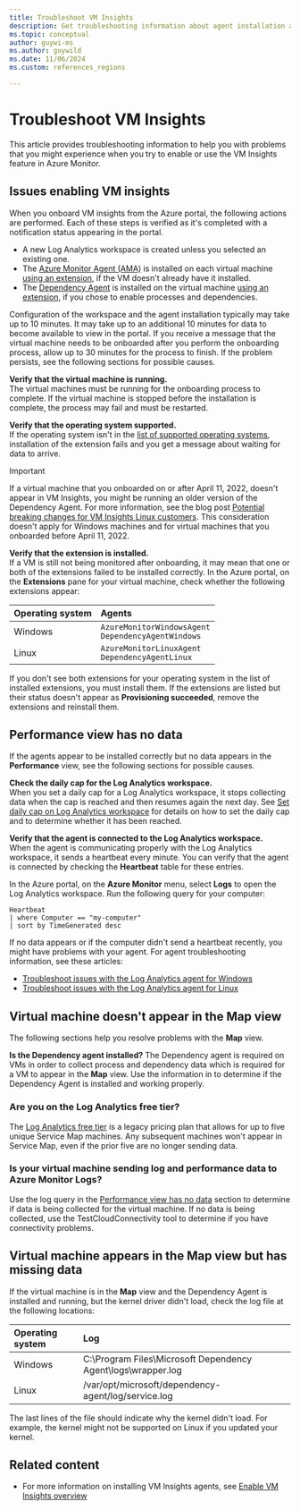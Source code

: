 ```yaml
---
title: Troubleshoot VM Insights
description: Get troubleshooting information about agent installation and the use of the VM Insights feature in Azure Monitor.
ms.topic: conceptual
author: guywi-ms
ms.author: guywild
ms.date: 11/06/2024
ms.custom: references_regions

---
```


# Troubleshoot VM Insights

This article provides troubleshooting information to help you with problems that you might experience when you try to enable or use the VM Insights feature in Azure Monitor.

## Issues enabling VM insights

When you onboard VM insights from the Azure portal, the following actions are performed. Each of these steps is verified as it's completed with a notification status appearing in the portal.

* A new Log Analytics workspace is created unless you selected an existing one.
* The [Azure Monitor Agent (AMA)](../agents/azure-monitor-agent-overview.md) is installed on each virtual machine [using an extension](../agents/azure-monitor-agent-manage.md#install-the-agent-extension), if the VM doesn't already have it installed.
* The [Dependency Agent](./vminsights-dependency-agent.md) is installed on the virtual machine [using an extension](/azure/virtual-machines/extensions/agent-dependency-windows), if you chose to enable processes and dependencies.

Configuration of the workspace and the agent installation typically may take up to 10 minutes. It may take up to an additional 10 minutes for data to become available to view in the portal. If you receive a message that the virtual machine needs to be onboarded after you perform the onboarding process, allow up to 30 minutes for the process to finish. If the problem persists, see the following sections for possible causes.

**Verify that the virtual machine is running.**<br>
The virtual machines must be running for the onboarding process to complete. If the virtual machine is stopped before the installation is complete, the process may fail and must be restarted.

**Verify that the operating system supported.**<br>
If the operating system isn't in the [list of supported operating systems](vminsights-enable-overview.md#supported-operating-systems), installation of the extension fails and you get a message about waiting for data to arrive.

> [!IMPORTANT]
> If a virtual machine that you onboarded on or after April 11, 2022, doesn't appear in VM Insights, you might be running an older version of the Dependency Agent. For more information, see the blog post [Potential breaking changes for VM Insights Linux customers](https://techcommunity.microsoft.com/t5/azure-monitor-status/potential-breaking-changes-for-vm-insights-linux-customers/ba-p/3271989). This consideration doesn't apply for Windows machines and for virtual machines that you onboarded before April 11, 2022.

**Verify that the extension is installed.**<br>
If a VM is still not being monitored after onboarding, it may mean that one or both of the extensions failed to be installed correctly. In the Azure portal, on the **Extensions** pane for your virtual machine, check whether the following extensions appear:

| Operating system | Agents |
|:---|:---|
| Windows | `AzureMonitorWindowsAgent`<br>`DependencyAgentWindows` |
| Linux | `AzureMonitorLinuxAgent`<br>`DependencyAgentLinux` |

If you don't see both extensions for your operating system in the list of installed extensions, you must install them. If the extensions are listed but their status doesn't appear as **Provisioning succeeded**, remove the extensions and reinstall them.

## Performance view has no data

If the agents appear to be installed correctly but no data appears in the **Performance** view, see the following sections for possible causes.

**Check the daily cap for the Log Analytics workspace.**<br>
When you set a daily cap for a Log Analytics workspace, it stops collecting data when the cap is reached and then resumes again the next day. See [Set daily cap on Log Analytics workspace](../logs/daily-cap.md) for details on how to set the daily cap and to determine whether it has been reached.

**Verify that the agent is connected to the Log Analytics workspace.**<br>
When the agent is communicating properly with the Log Analytics workspace, it sends a heartbeat every minute. You can verify that the agent is connected by checking the **Heartbeat** table for these entries.

In the Azure portal, on the **Azure Monitor** menu, select **Logs** to open the Log Analytics workspace. Run the following query for your computer:

```kusto
Heartbeat
| where Computer == "my-computer"
| sort by TimeGenerated desc 
```

If no data appears or if the computer didn't send a heartbeat recently, you might have problems with your agent. For agent troubleshooting information, see these articles:

* [Troubleshoot issues with the Log Analytics agent for Windows](../agents/agent-windows-troubleshoot.md)
* [Troubleshoot issues with the Log Analytics agent for Linux](../agents/agent-linux-troubleshoot.md)

## Virtual machine doesn't appear in the Map view

The following sections help you resolve problems with the **Map** view.

**Is the Dependency agent installed?**
The Dependency agent is required on VMs in order to collect process and dependency data which is required for a VM to appear in the **Map** view. Use the information in [](#) to determine if the Dependency Agent is installed and working properly.


### Are you on the Log Analytics free tier?

The [Log Analytics free tier](https://azure.microsoft.com/pricing/details/monitor/) is a legacy pricing plan that allows for up to five unique Service Map machines. Any subsequent machines won't appear in Service Map, even if the prior five are no longer sending data.

### Is your virtual machine sending log and performance data to Azure Monitor Logs?

Use the log query in the [Performance view has no data](#performance-view-has-no-data) section to determine if data is being collected for the virtual machine. If no data is being collected, use the TestCloudConnectivity tool to determine if you have connectivity problems.

## Virtual machine appears in the Map view but has missing data

If the virtual machine is in the **Map** view and the Dependency Agent is installed and running, but the kernel driver didn't load, check the log file at the following locations:

| Operating system | Log                                                          |
|:-----------------|:-------------------------------------------------------------|
| Windows          | C:\Program Files\Microsoft Dependency Agent\logs\wrapper.log |
| Linux            | /var/opt/microsoft/dependency-agent/log/service.log          |

The last lines of the file should indicate why the kernel didn't load. For example, the kernel might not be supported on Linux if you updated your kernel.

## Related content

* For more information on installing VM Insights agents, see [Enable VM Insights overview](vminsights-enable-overview.md)
